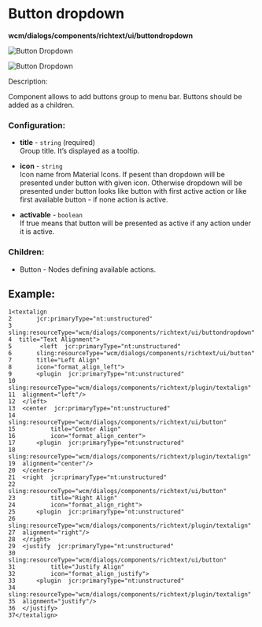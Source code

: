 # Button dropdown
**wcm/dialogs/components/richtext/ui/buttondropdown**

![Button Dropdown](buttondrop1.png)

![Button Dropdown](buttondrop2.png)

Description:

Component allows to add buttons group to menu bar. Buttons should be added as a children.

### Configuration:

-   **title** - `string` (required)  
    Group title. It’s displayed as a tooltip.
    
-   **icon** - `string`  
    Icon name from Material Icons. If pesent than dropdown will be presented under button with given icon. Otherwise dropdown will be presented under button looks like button with first active action or like first available button - if none action is active.
    
-   **activable** - `boolean`  
    If true means that button will be presented as active if any action under it is active.
    

### Children:

-   Button - Nodes defining available actions.
    

## Example:

```
1<textalign  
2       jcr:primaryType="nt:unstructured"  
3       sling:resourceType="wcm/dialogs/components/richtext/ui/buttondropdown"  4  title="Text Alignment">  
5        <left  jcr:primaryType="nt:unstructured"  
6       sling:resourceType="wcm/dialogs/components/richtext/ui/button"  
7       title="Left Align"  
8       icon="format_align_left">  
9       <plugin  jcr:primaryType="nt:unstructured"  
10           sling:resourceType="wcm/dialogs/components/richtext/plugin/textalign"  11  alignment="left"/>  
12  </left>  
13  <center  jcr:primaryType="nt:unstructured"  
14          sling:resourceType="wcm/dialogs/components/richtext/ui/button"  
15          title="Center Align"  
16          icon="format_align_center">  
17      <plugin  jcr:primaryType="nt:unstructured"  
18          sling:resourceType="wcm/dialogs/components/richtext/plugin/textalign"  19  alignment="center"/>  
20  </center>  
21  <right  jcr:primaryType="nt:unstructured"  
22          sling:resourceType="wcm/dialogs/components/richtext/ui/button"  
23          title="Right Align"  
24          icon="format_align_right">  
25      <plugin  jcr:primaryType="nt:unstructured"  
26          sling:resourceType="wcm/dialogs/components/richtext/plugin/textalign"  27  alignment="right"/>  
28  </right>  
29  <justify  jcr:primaryType="nt:unstructured"  
30          sling:resourceType="wcm/dialogs/components/richtext/ui/button"  
31          title="Justify Align"  
32          icon="format_align_justify">  
33      <plugin  jcr:primaryType="nt:unstructured"  
34          sling:resourceType="wcm/dialogs/components/richtext/plugin/textalign"  35  alignment="justify"/>  
36  </justify>  
37</textalign>
```